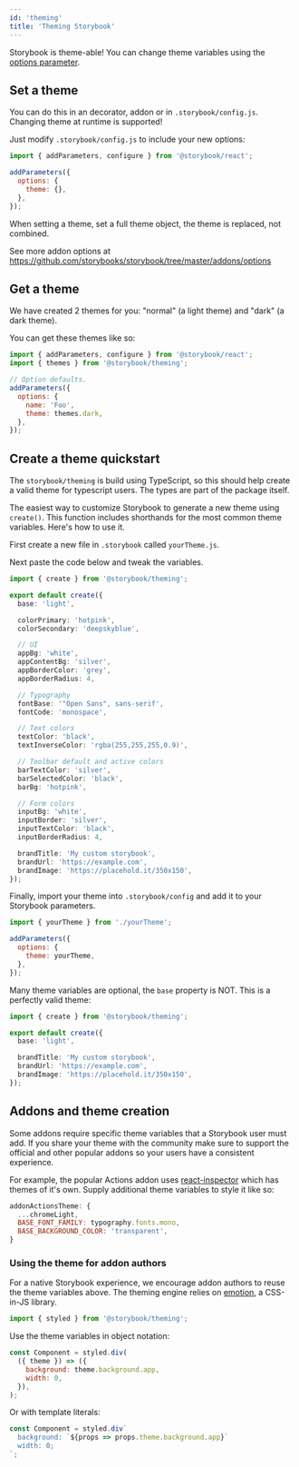 ```yaml
---
id: 'theming'
title: 'Theming Storybook'
---
```


Storybook is theme-able! You can change theme variables using the [options parameter](../options-parameter).

## Set a theme

You can do this in an decorator, addon or in `.storybook/config.js`. Changing theme at runtime is supported!

Just modify `.storybook/config.js` to include your new options:

```js
import { addParameters, configure } from '@storybook/react';

addParameters({
  options: {
    theme: {},
  },
});
```

When setting a theme, set a full theme object, the theme is replaced, not combined.

See more addon options at https://github.com/storybooks/storybook/tree/master/addons/options

## Get a theme

We have created 2 themes for you: "normal" (a light theme) and "dark" (a dark theme).

You can get these themes like so:

```js
import { addParameters, configure } from '@storybook/react';
import { themes } from '@storybook/theming';

// Option defaults.
addParameters({
  options: {
    name: 'Foo',
    theme: themes.dark,
  },
});
```

## Create a theme quickstart

The `storybook/theming` is build using TypeScript, so this should help create a valid theme for typescript users. The types are part of the package itself.

The easiest way to customize Storybook to generate a new theme using `create()`. This function includes shorthands for the most common theme variables. Here's how to use it.

First create a new file in `.storybook` called `yourTheme.js`.

Next paste the code below and tweak the variables.

```ts
import { create } from '@storybook/theming';

export default create({
  base: 'light',

  colorPrimary: 'hotpink',
  colorSecondary: 'deepskyblue',

  // UI
  appBg: 'white',
  appContentBg: 'silver',
  appBorderColor: 'grey',
  appBorderRadius: 4,

  // Typography
  fontBase: '"Open Sans", sans-serif',
  fontCode: 'monospace',

  // Text colors
  textColor: 'black',
  textInverseColor: 'rgba(255,255,255,0.9)',

  // Toolbar default and active colors
  barTextColor: 'silver',
  barSelectedColor: 'black',
  barBg: 'hotpink',

  // Form colors
  inputBg: 'white',
  inputBorder: 'silver',
  inputTextColor: 'black',
  inputBorderRadius: 4,

  brandTitle: 'My custom storybook',
  brandUrl: 'https://example.com',
  brandImage: 'https://placehold.it/350x150',
});
```

Finally, import your theme into `.storybook/config` and add it to your Storybook parameters.

```js
import { yourTheme } from './yourTheme';

addParameters({
  options: {
    theme: yourTheme,
  },
});
```

Many theme variables are optional, the `base` property is NOT. This is a perfectly valid theme:

```ts
import { create } from '@storybook/theming';

export default create({
  base: 'light',

  brandTitle: 'My custom storybook',
  brandUrl: 'https://example.com',
  brandImage: 'https://placehold.it/350x150',
});
```

## Addons and theme creation

Some addons require specific theme variables that a Storybook user must add. If you share your theme with the community make sure to support the official and other popular addons so your users have a consistent experience.

For example, the popular Actions addon uses [react-inspector](https://github.com/xyc/react-inspector/blob/master/src/styles/themes/chromeLight.js) which has themes of it's own. Supply additional theme variables to style it like so:

```js
addonActionsTheme: {
  ...chromeLight,
  BASE_FONT_FAMILY: typography.fonts.mono,
  BASE_BACKGROUND_COLOR: 'transparent',
}
```

### Using the theme for addon authors

For a native Storybook experience, we encourage addon authors to reuse the theme variables above. The theming engine relies on [emotion](https://emotion.sh/), a CSS-in-JS library.

```js
import { styled } from '@storybook/theming';
```

Use the theme variables in object notation:

```js
const Component = styled.div(
  ({ theme }) => ({
    background: theme.background.app,
    width: 0,
  }),
);
```

Or with template literals:

```js
const Component = styled.div`
  background: `${props => props.theme.background.app}`
  width: 0;
`;
```
